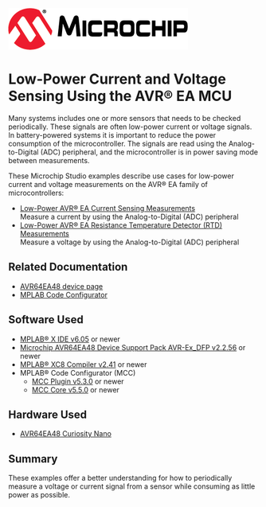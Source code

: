 <!-- Please do not change this logo with link -->
[![MCHP](images/microchip.png)](https://www.microchip.com)

# Low-Power Current and Voltage Sensing Using the AVR® EA MCU

<!-- This is where the introduction to the example goes, including mentioning the peripherals used -->
Many systems includes one or more sensors that needs to be checked periodically. These signals are often low-power current or voltage signals. In battery-powered systems it is important to reduce the power consumption of the microcontroller. The signals are read using the Analog-to-Digital (ADC) peripheral, and the microcontroller is in power saving mode between measurements.

These Microchip Studio examples describe use cases for low-power current and voltage measurements on the AVR® EA family of microcontrollers:

- [Low-Power AVR® EA Current Sensing Measurements](https://bitbucket.microchip.com/projects/EBE/repos/avr64ea48-lp-voltage-current-meas-studio/browse/analog-current-sensing)  
Measure a current by using the Analog-to-Digital (ADC) peripheral
- [Low-Power AVR® EA Resistance Temperature Detector (RTD) Measurements](https://bitbucket.microchip.com/projects/EBE/repos/avr64ea48-lp-voltage-current-meas-studio/browse/analog-voltage-sensing)  
Measure a voltage by using the Analog-to-Digital (ADC) peripheral

## Related Documentation

- [AVR64EA48 device page](https://www.microchip.com/wwwproducts/en/AVR64EA48)
- [MPLAB Code Configurator](https://www.microchip.com/en-us/development-tools-tools-and-software/embedded-software-center/mplab-code-configurator)  

## Software Used

<!-- All software used in this example must be listed here. Use unbreakable links!
-->
- [MPLAB® X IDE v6.05](http://www.microchip.com/mplab/mplab-x-ide) or newer
- [Microchip AVR64EA48 Device Support Pack AVR-Ex_DFP v2.2.56](https://packs.download.microchip.com/) or newer
- [MPLAB® XC8 Compiler v2.41](http://www.microchip.com/mplab/compilers) or newer
- MPLAB® Code Configurator (MCC)
  - [MCC Plugin v5.3.0](https://www.microchip.com/mplab/mplab-code-configurator) or newer
  - [MCC Core v5.5.0](https://www.microchip.com/mplab/mplab-code-configurator) or newer  
  
## Hardware Used

- [AVR64EA48 Curiosity Nano](https://www.microchip.com/en-us/development-tool/EV66E56A)

## Summary
<!-- Summarize what the example has shown -->
These examples offer a better understanding for how to periodically measure a voltage or current signal from a sensor while consuming as little power as possible.
